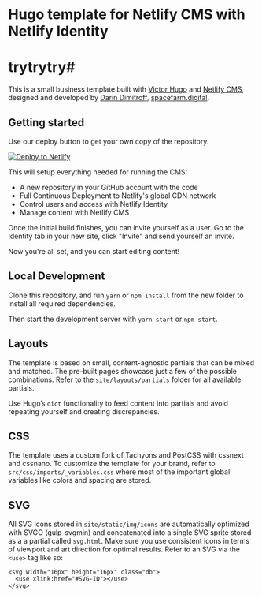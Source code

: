 # Hugo template for Netlify CMS with Netlify Identity

# trytrytry#

This is a small business template built with [Victor Hugo](https://github.com/netlify/victor-hugo) and [Netlify CMS](https://github.com/netlify/netlify-cms), designed and developed by [Darin Dimitroff](http://www.darindimitroff.com/), [spacefarm.digital](https://www.spacefarm.digital).

## Getting started

Use our deploy button to get your own copy of the repository. 

[![Deploy to Netlify](https://www.netlify.com/img/deploy/button.svg)](https://app.netlify.com/start/deploy?repository=https://github.com/netlify-templates/one-click-hugo-cms&stack=cms)

This will setup everything needed for running the CMS:

* A new repository in your GitHub account with the code
* Full Continuous Deployment to Netlify's global CDN network
* Control users and access with Netlify Identity
* Manage content with Netlify CMS

Once the initial build finishes, you can invite yourself as a user. Go to the Identity tab in your new site, click "Invite" and send yourself an invite.

Now you're all set, and you can start editing content!

## Local Development

Clone this repository, and run `yarn` or `npm install` from the new folder to install all required dependencies.

Then start the development server with `yarn start` or `npm start`.

## Layouts

The template is based on small, content-agnostic partials that can be mixed and matched. The pre-built pages showcase just a few of the possible combinations. Refer to the `site/layouts/partials` folder for all available partials.

Use Hugo’s `dict` functionality to feed content into partials and avoid repeating yourself and creating discrepancies.

## CSS

The template uses a custom fork of Tachyons and PostCSS with cssnext and cssnano. To customize the template for your brand, refer to `src/css/imports/_variables.css` where most of the important global variables like colors and spacing are stored.

## SVG

All SVG icons stored in `site/static/img/icons` are automatically optimized with SVGO (gulp-svgmin) and concatenated into a single SVG sprite stored as a a partial called `svg.html`. Make sure you use consistent icons in terms of viewport and art direction for optimal results. Refer to an SVG via the `<use>` tag like so:

```
<svg width="16px" height="16px" class="db">
  <use xlink:href="#SVG-ID"></use>
</svg>
```
